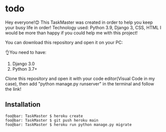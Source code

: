 # todo
 Hey everyone!😊
 This TaskMaster was created in order to help you keep your busy life in order! 
 Technology used: Python 3.9, Django 3, CSS, HTML
 I would be more than happy if you could help me with this project!
 
 You can download this repository and open it on your PC:
 
 👌You need to have:
  1. Django 3.0
  2. Python 3.7+

Clone this repository and open it with your code editor(Visual Code in my case), then add "python manage.py runserver" in the terminal and follow the link!
 
## Installation

```console
foo@bar: TaskMaster $ heroku create
foo@bar: TaskMaster $ git push heroku main
foo@bar: TaskMaster $ heroku run python manage.py migrate
```

